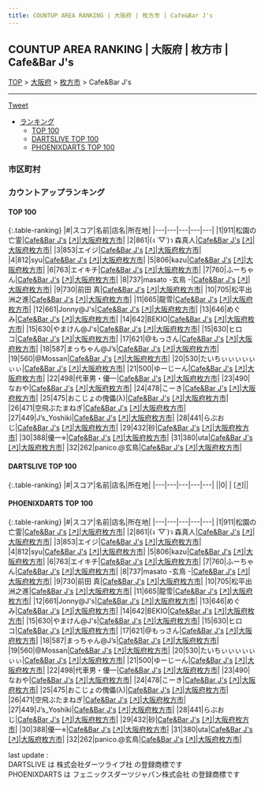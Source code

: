 ```yaml
---
title: COUNTUP AREA RANKING | 大阪府 | 枚方市 | Cafe&Bar J's
---
```

## COUNTUP AREA RANKING | 大阪府 | 枚方市 | Cafe&Bar J's

[TOP](/darts/rank/) > [大阪府](/darts/rank/大阪府/) > [枚方市](/darts/rank/大阪府/枚方市/) > Cafe&Bar J's

___

<a href="https://twitter.com/share?ref_src=twsrc%5Etfw" data-text="COUNTUP AREA RANKING | 大阪府枚方市Cafe&Bar J's" class="twitter-share-button" data-hashtags="DARTSLIVE,PHOENIXDARTS,darts,ダーツ" data-show-count="false">Tweet</a>

* [ランキング](#カウントアップランキング)
    * [TOP 100](#top-100)
    * [DARTSLIVE TOP 100](#dartslive-top-100)
    * [PHOENIXDARTS TOP 100](#phoenixdarts-top-100)

### 市区町村

<ul>

</ul>

### カウントアップランキング

#### TOP 100



{:.table-ranking}
|#|スコア|名前|店名|所在地|
|---|---|---|---|---|
|1|911|<span class="rank-name-pd">松園の亡霊</span>|<a href="/darts/rank/shops/87738.html">Cafe&Bar J's</a> <a href="https://vs.phoenixdarts.com/jp/shop/shopDetailInfo/s_87738?s_seq=87738">[↗]</a>|<a href="/darts/rank/大阪府/枚方市">大阪府枚方市</a>|
|2|861|<span class="rank-name-pd">(ง ˙▽˙)ว 森真人</span>|<a href="/darts/rank/shops/87738.html">Cafe&Bar J's</a> <a href="https://vs.phoenixdarts.com/jp/shop/shopDetailInfo/s_87738?s_seq=87738">[↗]</a>|<a href="/darts/rank/大阪府/枚方市">大阪府枚方市</a>|
|3|853|<span class="rank-name-pd">エイジ</span>|<a href="/darts/rank/shops/87738.html">Cafe&Bar J's</a> <a href="https://vs.phoenixdarts.com/jp/shop/shopDetailInfo/s_87738?s_seq=87738">[↗]</a>|<a href="/darts/rank/大阪府/枚方市">大阪府枚方市</a>|
|4|812|<span class="rank-name-pd">syu</span>|<a href="/darts/rank/shops/87738.html">Cafe&Bar J's</a> <a href="https://vs.phoenixdarts.com/jp/shop/shopDetailInfo/s_87738?s_seq=87738">[↗]</a>|<a href="/darts/rank/大阪府/枚方市">大阪府枚方市</a>|
|5|806|<span class="rank-name-pd">kazu</span>|<a href="/darts/rank/shops/87738.html">Cafe&Bar J's</a> <a href="https://vs.phoenixdarts.com/jp/shop/shopDetailInfo/s_87738?s_seq=87738">[↗]</a>|<a href="/darts/rank/大阪府/枚方市">大阪府枚方市</a>|
|6|763|<span class="rank-name-pd">エイキチ</span>|<a href="/darts/rank/shops/87738.html">Cafe&Bar J's</a> <a href="https://vs.phoenixdarts.com/jp/shop/shopDetailInfo/s_87738?s_seq=87738">[↗]</a>|<a href="/darts/rank/大阪府/枚方市">大阪府枚方市</a>|
|7|760|<span class="rank-name-pd">ふーちゃん</span>|<a href="/darts/rank/shops/87738.html">Cafe&Bar J's</a> <a href="https://vs.phoenixdarts.com/jp/shop/shopDetailInfo/s_87738?s_seq=87738">[↗]</a>|<a href="/darts/rank/大阪府/枚方市">大阪府枚方市</a>|
|8|737|<span class="rank-name-pd">masato -玄鳥 -</span>|<a href="/darts/rank/shops/87738.html">Cafe&Bar J's</a> <a href="https://vs.phoenixdarts.com/jp/shop/shopDetailInfo/s_87738?s_seq=87738">[↗]</a>|<a href="/darts/rank/大阪府/枚方市">大阪府枚方市</a>|
|9|730|<span class="rank-name-pd">前田 真</span>|<a href="/darts/rank/shops/87738.html">Cafe&Bar J's</a> <a href="https://vs.phoenixdarts.com/jp/shop/shopDetailInfo/s_87738?s_seq=87738">[↗]</a>|<a href="/darts/rank/大阪府/枚方市">大阪府枚方市</a>|
|10|705|<span class="rank-name-pd">松平出洲之進</span>|<a href="/darts/rank/shops/87738.html">Cafe&Bar J's</a> <a href="https://vs.phoenixdarts.com/jp/shop/shopDetailInfo/s_87738?s_seq=87738">[↗]</a>|<a href="/darts/rank/大阪府/枚方市">大阪府枚方市</a>|
|11|665|<span class="rank-name-pd">龍雪</span>|<a href="/darts/rank/shops/87738.html">Cafe&Bar J's</a> <a href="https://vs.phoenixdarts.com/jp/shop/shopDetailInfo/s_87738?s_seq=87738">[↗]</a>|<a href="/darts/rank/大阪府/枚方市">大阪府枚方市</a>|
|12|661|<span class="rank-name-pd">Jonny@J&#x27;s</span>|<a href="/darts/rank/shops/87738.html">Cafe&Bar J's</a> <a href="https://vs.phoenixdarts.com/jp/shop/shopDetailInfo/s_87738?s_seq=87738">[↗]</a>|<a href="/darts/rank/大阪府/枚方市">大阪府枚方市</a>|
|13|646|<span class="rank-name-pd">めぐみ</span>|<a href="/darts/rank/shops/87738.html">Cafe&Bar J's</a> <a href="https://vs.phoenixdarts.com/jp/shop/shopDetailInfo/s_87738?s_seq=87738">[↗]</a>|<a href="/darts/rank/大阪府/枚方市">大阪府枚方市</a>|
|14|642|<span class="rank-name-pd">BEKIO</span>|<a href="/darts/rank/shops/87738.html">Cafe&Bar J's</a> <a href="https://vs.phoenixdarts.com/jp/shop/shopDetailInfo/s_87738?s_seq=87738">[↗]</a>|<a href="/darts/rank/大阪府/枚方市">大阪府枚方市</a>|
|15|630|<span class="rank-name-pd">やまけん@J&#x27;s</span>|<a href="/darts/rank/shops/87738.html">Cafe&Bar J's</a> <a href="https://vs.phoenixdarts.com/jp/shop/shopDetailInfo/s_87738?s_seq=87738">[↗]</a>|<a href="/darts/rank/大阪府/枚方市">大阪府枚方市</a>|
|15|630|<span class="rank-name-pd">ヒロコ</span>|<a href="/darts/rank/shops/87738.html">Cafe&Bar J's</a> <a href="https://vs.phoenixdarts.com/jp/shop/shopDetailInfo/s_87738?s_seq=87738">[↗]</a>|<a href="/darts/rank/大阪府/枚方市">大阪府枚方市</a>|
|17|621|<span class="rank-name-pd">@もっさん</span>|<a href="/darts/rank/shops/87738.html">Cafe&Bar J's</a> <a href="https://vs.phoenixdarts.com/jp/shop/shopDetailInfo/s_87738?s_seq=87738">[↗]</a>|<a href="/darts/rank/大阪府/枚方市">大阪府枚方市</a>|
|18|587|<span class="rank-name-pd">まっちゃん@J’s</span>|<a href="/darts/rank/shops/87738.html">Cafe&Bar J's</a> <a href="https://vs.phoenixdarts.com/jp/shop/shopDetailInfo/s_87738?s_seq=87738">[↗]</a>|<a href="/darts/rank/大阪府/枚方市">大阪府枚方市</a>|
|19|560|<span class="rank-name-pd">@Mossan</span>|<a href="/darts/rank/shops/87738.html">Cafe&Bar J's</a> <a href="https://vs.phoenixdarts.com/jp/shop/shopDetailInfo/s_87738?s_seq=87738">[↗]</a>|<a href="/darts/rank/大阪府/枚方市">大阪府枚方市</a>|
|20|530|<span class="rank-name-pd">たいちぃぃぃぃぃぃぃ</span>|<a href="/darts/rank/shops/87738.html">Cafe&Bar J's</a> <a href="https://vs.phoenixdarts.com/jp/shop/shopDetailInfo/s_87738?s_seq=87738">[↗]</a>|<a href="/darts/rank/大阪府/枚方市">大阪府枚方市</a>|
|21|500|<span class="rank-name-pd">ゆーじーん</span>|<a href="/darts/rank/shops/87738.html">Cafe&Bar J's</a> <a href="https://vs.phoenixdarts.com/jp/shop/shopDetailInfo/s_87738?s_seq=87738">[↗]</a>|<a href="/darts/rank/大阪府/枚方市">大阪府枚方市</a>|
|22|498|<span class="rank-name-pd">代車男・優一</span>|<a href="/darts/rank/shops/87738.html">Cafe&Bar J's</a> <a href="https://vs.phoenixdarts.com/jp/shop/shopDetailInfo/s_87738?s_seq=87738">[↗]</a>|<a href="/darts/rank/大阪府/枚方市">大阪府枚方市</a>|
|23|490|<span class="rank-name-pd">なおや</span>|<a href="/darts/rank/shops/87738.html">Cafe&Bar J's</a> <a href="https://vs.phoenixdarts.com/jp/shop/shopDetailInfo/s_87738?s_seq=87738">[↗]</a>|<a href="/darts/rank/大阪府/枚方市">大阪府枚方市</a>|
|24|478|<span class="rank-name-pd">こーき</span>|<a href="/darts/rank/shops/87738.html">Cafe&Bar J's</a> <a href="https://vs.phoenixdarts.com/jp/shop/shopDetailInfo/s_87738?s_seq=87738">[↗]</a>|<a href="/darts/rank/大阪府/枚方市">大阪府枚方市</a>|
|25|475|<span class="rank-name-pd">おこじょの傀儡(λ)</span>|<a href="/darts/rank/shops/87738.html">Cafe&Bar J's</a> <a href="https://vs.phoenixdarts.com/jp/shop/shopDetailInfo/s_87738?s_seq=87738">[↗]</a>|<a href="/darts/rank/大阪府/枚方市">大阪府枚方市</a>|
|26|471|<span class="rank-name-pd">空飛ぶたまねぎ</span>|<a href="/darts/rank/shops/87738.html">Cafe&Bar J's</a> <a href="https://vs.phoenixdarts.com/jp/shop/shopDetailInfo/s_87738?s_seq=87738">[↗]</a>|<a href="/darts/rank/大阪府/枚方市">大阪府枚方市</a>|
|27|449|<span class="rank-name-pd">J’s_Yoshiki</span>|<a href="/darts/rank/shops/87738.html">Cafe&Bar J's</a> <a href="https://vs.phoenixdarts.com/jp/shop/shopDetailInfo/s_87738?s_seq=87738">[↗]</a>|<a href="/darts/rank/大阪府/枚方市">大阪府枚方市</a>|
|28|441|<span class="rank-name-pd">らぶおじ</span>|<a href="/darts/rank/shops/87738.html">Cafe&Bar J's</a> <a href="https://vs.phoenixdarts.com/jp/shop/shopDetailInfo/s_87738?s_seq=87738">[↗]</a>|<a href="/darts/rank/大阪府/枚方市">大阪府枚方市</a>|
|29|432|<span class="rank-name-pd">砂</span>|<a href="/darts/rank/shops/87738.html">Cafe&Bar J's</a> <a href="https://vs.phoenixdarts.com/jp/shop/shopDetailInfo/s_87738?s_seq=87738">[↗]</a>|<a href="/darts/rank/大阪府/枚方市">大阪府枚方市</a>|
|30|388|<span class="rank-name-pd">優一⭐︎</span>|<a href="/darts/rank/shops/87738.html">Cafe&Bar J's</a> <a href="https://vs.phoenixdarts.com/jp/shop/shopDetailInfo/s_87738?s_seq=87738">[↗]</a>|<a href="/darts/rank/大阪府/枚方市">大阪府枚方市</a>|
|31|380|<span class="rank-name-pd">uta</span>|<a href="/darts/rank/shops/87738.html">Cafe&Bar J's</a> <a href="https://vs.phoenixdarts.com/jp/shop/shopDetailInfo/s_87738?s_seq=87738">[↗]</a>|<a href="/darts/rank/大阪府/枚方市">大阪府枚方市</a>|
|32|262|<span class="rank-name-pd">panico.@玄鳥</span>|<a href="/darts/rank/shops/87738.html">Cafe&Bar J's</a> <a href="https://vs.phoenixdarts.com/jp/shop/shopDetailInfo/s_87738?s_seq=87738">[↗]</a>|<a href="/darts/rank/大阪府/枚方市">大阪府枚方市</a>|


#### DARTSLIVE TOP 100



{:.table-ranking}
|#|スコア|名前|店名|所在地|
|---|---|---|---|---|
||0|<span class="rank-name-dl"> </span>|<a href="/darts/rank/shops/.html"></a> <a href="">[↗]</a>|<a href="/darts/rank//"></a>|


#### PHOENIXDARTS TOP 100



{:.table-ranking}
|#|スコア|名前|店名|所在地|
|---|---|---|---|---|
|1|911|<span class="rank-name-pd">松園の亡霊</span>|<a href="/darts/rank/shops/87738.html">Cafe&Bar J's</a> <a href="https://vs.phoenixdarts.com/jp/shop/shopDetailInfo/s_87738?s_seq=87738">[↗]</a>|<a href="/darts/rank/大阪府/枚方市">大阪府枚方市</a>|
|2|861|<span class="rank-name-pd">(ง ˙▽˙)ว 森真人</span>|<a href="/darts/rank/shops/87738.html">Cafe&Bar J's</a> <a href="https://vs.phoenixdarts.com/jp/shop/shopDetailInfo/s_87738?s_seq=87738">[↗]</a>|<a href="/darts/rank/大阪府/枚方市">大阪府枚方市</a>|
|3|853|<span class="rank-name-pd">エイジ</span>|<a href="/darts/rank/shops/87738.html">Cafe&Bar J's</a> <a href="https://vs.phoenixdarts.com/jp/shop/shopDetailInfo/s_87738?s_seq=87738">[↗]</a>|<a href="/darts/rank/大阪府/枚方市">大阪府枚方市</a>|
|4|812|<span class="rank-name-pd">syu</span>|<a href="/darts/rank/shops/87738.html">Cafe&Bar J's</a> <a href="https://vs.phoenixdarts.com/jp/shop/shopDetailInfo/s_87738?s_seq=87738">[↗]</a>|<a href="/darts/rank/大阪府/枚方市">大阪府枚方市</a>|
|5|806|<span class="rank-name-pd">kazu</span>|<a href="/darts/rank/shops/87738.html">Cafe&Bar J's</a> <a href="https://vs.phoenixdarts.com/jp/shop/shopDetailInfo/s_87738?s_seq=87738">[↗]</a>|<a href="/darts/rank/大阪府/枚方市">大阪府枚方市</a>|
|6|763|<span class="rank-name-pd">エイキチ</span>|<a href="/darts/rank/shops/87738.html">Cafe&Bar J's</a> <a href="https://vs.phoenixdarts.com/jp/shop/shopDetailInfo/s_87738?s_seq=87738">[↗]</a>|<a href="/darts/rank/大阪府/枚方市">大阪府枚方市</a>|
|7|760|<span class="rank-name-pd">ふーちゃん</span>|<a href="/darts/rank/shops/87738.html">Cafe&Bar J's</a> <a href="https://vs.phoenixdarts.com/jp/shop/shopDetailInfo/s_87738?s_seq=87738">[↗]</a>|<a href="/darts/rank/大阪府/枚方市">大阪府枚方市</a>|
|8|737|<span class="rank-name-pd">masato -玄鳥 -</span>|<a href="/darts/rank/shops/87738.html">Cafe&Bar J's</a> <a href="https://vs.phoenixdarts.com/jp/shop/shopDetailInfo/s_87738?s_seq=87738">[↗]</a>|<a href="/darts/rank/大阪府/枚方市">大阪府枚方市</a>|
|9|730|<span class="rank-name-pd">前田 真</span>|<a href="/darts/rank/shops/87738.html">Cafe&Bar J's</a> <a href="https://vs.phoenixdarts.com/jp/shop/shopDetailInfo/s_87738?s_seq=87738">[↗]</a>|<a href="/darts/rank/大阪府/枚方市">大阪府枚方市</a>|
|10|705|<span class="rank-name-pd">松平出洲之進</span>|<a href="/darts/rank/shops/87738.html">Cafe&Bar J's</a> <a href="https://vs.phoenixdarts.com/jp/shop/shopDetailInfo/s_87738?s_seq=87738">[↗]</a>|<a href="/darts/rank/大阪府/枚方市">大阪府枚方市</a>|
|11|665|<span class="rank-name-pd">龍雪</span>|<a href="/darts/rank/shops/87738.html">Cafe&Bar J's</a> <a href="https://vs.phoenixdarts.com/jp/shop/shopDetailInfo/s_87738?s_seq=87738">[↗]</a>|<a href="/darts/rank/大阪府/枚方市">大阪府枚方市</a>|
|12|661|<span class="rank-name-pd">Jonny@J&#x27;s</span>|<a href="/darts/rank/shops/87738.html">Cafe&Bar J's</a> <a href="https://vs.phoenixdarts.com/jp/shop/shopDetailInfo/s_87738?s_seq=87738">[↗]</a>|<a href="/darts/rank/大阪府/枚方市">大阪府枚方市</a>|
|13|646|<span class="rank-name-pd">めぐみ</span>|<a href="/darts/rank/shops/87738.html">Cafe&Bar J's</a> <a href="https://vs.phoenixdarts.com/jp/shop/shopDetailInfo/s_87738?s_seq=87738">[↗]</a>|<a href="/darts/rank/大阪府/枚方市">大阪府枚方市</a>|
|14|642|<span class="rank-name-pd">BEKIO</span>|<a href="/darts/rank/shops/87738.html">Cafe&Bar J's</a> <a href="https://vs.phoenixdarts.com/jp/shop/shopDetailInfo/s_87738?s_seq=87738">[↗]</a>|<a href="/darts/rank/大阪府/枚方市">大阪府枚方市</a>|
|15|630|<span class="rank-name-pd">やまけん@J&#x27;s</span>|<a href="/darts/rank/shops/87738.html">Cafe&Bar J's</a> <a href="https://vs.phoenixdarts.com/jp/shop/shopDetailInfo/s_87738?s_seq=87738">[↗]</a>|<a href="/darts/rank/大阪府/枚方市">大阪府枚方市</a>|
|15|630|<span class="rank-name-pd">ヒロコ</span>|<a href="/darts/rank/shops/87738.html">Cafe&Bar J's</a> <a href="https://vs.phoenixdarts.com/jp/shop/shopDetailInfo/s_87738?s_seq=87738">[↗]</a>|<a href="/darts/rank/大阪府/枚方市">大阪府枚方市</a>|
|17|621|<span class="rank-name-pd">@もっさん</span>|<a href="/darts/rank/shops/87738.html">Cafe&Bar J's</a> <a href="https://vs.phoenixdarts.com/jp/shop/shopDetailInfo/s_87738?s_seq=87738">[↗]</a>|<a href="/darts/rank/大阪府/枚方市">大阪府枚方市</a>|
|18|587|<span class="rank-name-pd">まっちゃん@J’s</span>|<a href="/darts/rank/shops/87738.html">Cafe&Bar J's</a> <a href="https://vs.phoenixdarts.com/jp/shop/shopDetailInfo/s_87738?s_seq=87738">[↗]</a>|<a href="/darts/rank/大阪府/枚方市">大阪府枚方市</a>|
|19|560|<span class="rank-name-pd">@Mossan</span>|<a href="/darts/rank/shops/87738.html">Cafe&Bar J's</a> <a href="https://vs.phoenixdarts.com/jp/shop/shopDetailInfo/s_87738?s_seq=87738">[↗]</a>|<a href="/darts/rank/大阪府/枚方市">大阪府枚方市</a>|
|20|530|<span class="rank-name-pd">たいちぃぃぃぃぃぃぃ</span>|<a href="/darts/rank/shops/87738.html">Cafe&Bar J's</a> <a href="https://vs.phoenixdarts.com/jp/shop/shopDetailInfo/s_87738?s_seq=87738">[↗]</a>|<a href="/darts/rank/大阪府/枚方市">大阪府枚方市</a>|
|21|500|<span class="rank-name-pd">ゆーじーん</span>|<a href="/darts/rank/shops/87738.html">Cafe&Bar J's</a> <a href="https://vs.phoenixdarts.com/jp/shop/shopDetailInfo/s_87738?s_seq=87738">[↗]</a>|<a href="/darts/rank/大阪府/枚方市">大阪府枚方市</a>|
|22|498|<span class="rank-name-pd">代車男・優一</span>|<a href="/darts/rank/shops/87738.html">Cafe&Bar J's</a> <a href="https://vs.phoenixdarts.com/jp/shop/shopDetailInfo/s_87738?s_seq=87738">[↗]</a>|<a href="/darts/rank/大阪府/枚方市">大阪府枚方市</a>|
|23|490|<span class="rank-name-pd">なおや</span>|<a href="/darts/rank/shops/87738.html">Cafe&Bar J's</a> <a href="https://vs.phoenixdarts.com/jp/shop/shopDetailInfo/s_87738?s_seq=87738">[↗]</a>|<a href="/darts/rank/大阪府/枚方市">大阪府枚方市</a>|
|24|478|<span class="rank-name-pd">こーき</span>|<a href="/darts/rank/shops/87738.html">Cafe&Bar J's</a> <a href="https://vs.phoenixdarts.com/jp/shop/shopDetailInfo/s_87738?s_seq=87738">[↗]</a>|<a href="/darts/rank/大阪府/枚方市">大阪府枚方市</a>|
|25|475|<span class="rank-name-pd">おこじょの傀儡(λ)</span>|<a href="/darts/rank/shops/87738.html">Cafe&Bar J's</a> <a href="https://vs.phoenixdarts.com/jp/shop/shopDetailInfo/s_87738?s_seq=87738">[↗]</a>|<a href="/darts/rank/大阪府/枚方市">大阪府枚方市</a>|
|26|471|<span class="rank-name-pd">空飛ぶたまねぎ</span>|<a href="/darts/rank/shops/87738.html">Cafe&Bar J's</a> <a href="https://vs.phoenixdarts.com/jp/shop/shopDetailInfo/s_87738?s_seq=87738">[↗]</a>|<a href="/darts/rank/大阪府/枚方市">大阪府枚方市</a>|
|27|449|<span class="rank-name-pd">J’s_Yoshiki</span>|<a href="/darts/rank/shops/87738.html">Cafe&Bar J's</a> <a href="https://vs.phoenixdarts.com/jp/shop/shopDetailInfo/s_87738?s_seq=87738">[↗]</a>|<a href="/darts/rank/大阪府/枚方市">大阪府枚方市</a>|
|28|441|<span class="rank-name-pd">らぶおじ</span>|<a href="/darts/rank/shops/87738.html">Cafe&Bar J's</a> <a href="https://vs.phoenixdarts.com/jp/shop/shopDetailInfo/s_87738?s_seq=87738">[↗]</a>|<a href="/darts/rank/大阪府/枚方市">大阪府枚方市</a>|
|29|432|<span class="rank-name-pd">砂</span>|<a href="/darts/rank/shops/87738.html">Cafe&Bar J's</a> <a href="https://vs.phoenixdarts.com/jp/shop/shopDetailInfo/s_87738?s_seq=87738">[↗]</a>|<a href="/darts/rank/大阪府/枚方市">大阪府枚方市</a>|
|30|388|<span class="rank-name-pd">優一⭐︎</span>|<a href="/darts/rank/shops/87738.html">Cafe&Bar J's</a> <a href="https://vs.phoenixdarts.com/jp/shop/shopDetailInfo/s_87738?s_seq=87738">[↗]</a>|<a href="/darts/rank/大阪府/枚方市">大阪府枚方市</a>|
|31|380|<span class="rank-name-pd">uta</span>|<a href="/darts/rank/shops/87738.html">Cafe&Bar J's</a> <a href="https://vs.phoenixdarts.com/jp/shop/shopDetailInfo/s_87738?s_seq=87738">[↗]</a>|<a href="/darts/rank/大阪府/枚方市">大阪府枚方市</a>|
|32|262|<span class="rank-name-pd">panico.@玄鳥</span>|<a href="/darts/rank/shops/87738.html">Cafe&Bar J's</a> <a href="https://vs.phoenixdarts.com/jp/shop/shopDetailInfo/s_87738?s_seq=87738">[↗]</a>|<a href="/darts/rank/大阪府/枚方市">大阪府枚方市</a>|


<div class="footer border-top border-gray-light mt-5 pt-3 text-right text-gray">
    last update : <span style="font-weight: italic" id="foot_last_modified"></span><br />
    DARTSLIVE は 株式会社ダーツライブ社 の登録商標です<br />
    PHOENIXDARTS は フェニックスダーツジャパン株式会社 の登録商標です<br />
</div>

<script src="https://cdnjs.cloudflare.com/ajax/libs/jquery.tablesorter/2.31.3/js/jquery.tablesorter.min.js" integrity="sha512-qzgd5cYSZcosqpzpn7zF2ZId8f/8CHmFKZ8j7mU4OUXTNRd5g+ZHBPsgKEwoqxCtdQvExE5LprwwPAgoicguNg==" crossorigin="anonymous" referrerpolicy="no-referrer"></script>
<link rel="stylesheet" href="https://cdnjs.cloudflare.com/ajax/libs/jquery.tablesorter/2.31.3/css/theme.default.min.css" integrity="sha512-wghhOJkjQX0Lh3NSWvNKeZ0ZpNn+SPVXX1Qyc9OCaogADktxrBiBdKGDoqVUOyhStvMBmJQ8ZdMHiR3wuEq8+w==" crossorigin="anonymous" referrerpolicy="no-referrer" />
<script>
$(function() {
    $(".table-ranking").tablesorter({sortList:[[0, 0]]});
    $("#foot_last_modified").text(formatDate(new Date(document.lastModified), 'yyyy-MM-dd HH:mm:ss'));
});
</script>

<script async src="https://platform.twitter.com/widgets.js" charset="utf-8"></script>